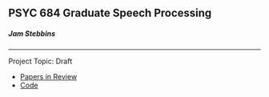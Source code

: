 ## PSYC 684 Graduate Speech Processing

##### Jam Stebbins

---

Project Topic: Draft

* [Papers in Review](root/papers.md)
* [Code](root/code.md)
